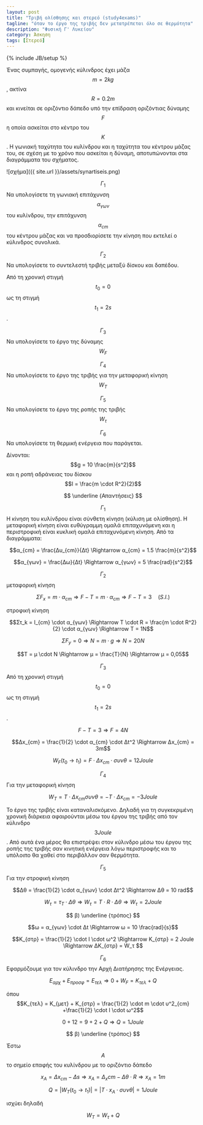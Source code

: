 ```yaml
---
layout: post
title: "Τριβή ολίσθησης και στερεό (study4exams)"
tagline: "όταν το έργο της τριβής δεν μετατρέπεται όλο σε θερμότητα"
description: "Φυσική Γ' Λυκείου"
category: Άσκηση
tags: [Στερεό]
---
```

{% include JB/setup %}

<style type='text/css'>
ol {<!--  w w w.  j  a  v  a  2s.c om-->
font-family: sans-serif;
list-style-type: lower-greek;
}
</style>


Ένας συμπαγής, ομογενής κύλινδρος έχει μάζα $$m = 2 kg$$, ακτίνα $$R = 0.2 m$$ και κινείται
σε οριζόντιο δάπεδο υπό την επίδραση οριζόντιας δύναμης $$F$$ η οποία ασκείται στο κέντρο 
του $$Κ$$. Η γωνιακή ταχύτητα του κυλίνδρου και η ταχύτητα του κέντρου μάζας του, σε
σχέση με το χρόνο που ασκείται η δύναμη, αποτυπώνονται στα διαγράμματα του σχήματος.

![σχήμα]({{ site.url }}/assets/synartiseis.png)


$$Γ_1$$ Να υπολογίσετε τη γωνιακή επιτάχυνση $$α_{γων}$$ του κυλίνδρου, την επιτάχυνση 
$$α_{cm}$$ του κέντρου μάζας και να προσδιορίσετε την κίνηση που εκτελεί ο κύλινδρος συνολικά.

$$Γ_2$$ Να υπολογίσετε το συντελεστή τριβής μεταξύ δίσκου και δαπέδου.

Από τη χρονική στιγμή $$t_0 = 0$$ ως τη στιγμή $$t_1 = 2 s$$.

$$Γ_3$$ Να υπολογίσετε το έργο της δύναμης $$W_F$$

$$Γ_4$$ Να υπολογίσετε το έργο της τριβής για την μεταφορική κίνηση $$W_T$$

$$Γ_5$$ Να υπολογίσετε το έργο της ροπής της τριβής $$W_τ$$

$$Γ_6$$ Να υπολογίσετε τη θερμική ενέργεια που παράγεται.

Δίνονται: $$g = 10 \frac{m}{s^2}$$ και η ροπή αδράνειας του δίσκου $$I = \frac{m \cdot R^2}{2}$$


$$ \underline {Απαντήσεις} $$


$$Γ_1$$ Η κίνηση του κυλίνδρου είναι σύνθετη κίνηση (κύλιση με ολίσθηση). Η μεταφορική 
κίνηση είναι ευθύγραμμη ομαλά επιταχυνόμενη και η περιστροφική είναι κυκλική ομαλά επιταχυνόμενη
κίνηση.
Από τα διαγράμματα: 

$$α_{cm} = \frac{Δυ_{cm}}{Δt} \Rightarrow α_{cm} = 1.5 \frac{m}{s^2}$$

$$α_{γων} = \frac{Δω}{Δt} \Rightarrow α_{γων} = 5 \frac{rad}{s^2}$$



$$Γ_2$$ μεταφορική κίνηση

$$ΣF_x = m \cdot α_{cm} \Rightarrow F - T = m \cdot α_{cm} \Rightarrow F - T = 3 \quad (S.I.)$$

στροφική κίνηση

$$Στ_k = I_{cm} \cdot α_{γων} \Rightarrow T \cdot R = \frac{m \cdot R^2}{2} \cdot α_{γων} \Rightarrow T = 1Ν$$

$$ΣF_y = 0 \Rightarrow N = m \cdot g \Rightarrow N = 20 N$$

$$T = μ \cdot N \Rightarrow μ = \frac{T}{N} \Rightarrow μ = 0,05$$



$$Γ_3$$ Από τη χρονική στιγμή $$t_0 = 0$$ ως τη στιγμή $$t_1 = 2 s$$.

$$ F - T = 3 \Rightarrow F = 4N$$

$$Δx_{cm} = \frac{1}{2} \cdot α_{cm} \cdot Δt^2 \Rightarrow Δx_{cm} = 3m$$

$$W_F(t_0 \rightarrow t_1) = F \cdot Δx_{cm} \cdot συνθ = 12 Joule$$



$$Γ_4$$ Για την μεταφορική κίνηση

$$W_T = T \cdot Δx_{cm} συνθ = - Τ \cdot Δx_{cm} = - 3 Joule$$

To έργο της τριβής είναι καταναλισκόμενο. Δηλαδή για τη συγκεκριμένη χρονική διάρκεια
αφαιρούνται μέσω του έργου της τριβής από τον κύλινδρο $$3 Joule$$. Από αυτά ένα μέρος θα 
επιστρέψει στον κύλινδρο μέσω του έργου της ροπής της τριβής σαν κινητική ενέργεια λόγω περιστροφής
και το υπόλοιπο θα χαθεί στο περιβάλλον σαν θερμότητα.  



$$Γ_5$$ Για την στροφική κίνηση

$$Δθ = \frac{1}{2} \cdot α_{γων} \cdot Δt^2 \Rightarrow Δθ = 10 rad$$

$$W_τ = τ_Τ \cdot Δθ \Rightarrow W_τ = Τ \cdot R \cdot Δθ \Rightarrow W_τ = 2 Joule$$

$$ β) \underline {τρόπος} $$

$$ω = α_{γων} \cdot Δt \Rightarrow ω = 10 \frac{rad}{s}$$

$$Κ_{στρ} = \frac{1}{2} \cdot I \cdot ω^2 \Rightarrow K_{στρ} = 2 Joule \Rightarrow ΔΚ_{στρ} = W_τ $$ 

$$Γ_6$$ Εφαρμόζουμε για τον κύλινδρο την Αρχή Διατήρησης της Ενέργειας.

$$Ε_{αρχ} + Ε_{προσφ} = Ε_{τελ} \Rightarrow 0 + W_F = K_{τελ} + Q$$

όπου $$Κ_{τελ} = Κ_{μετ} + Κ_{στρ} = \frac{1}{2} \cdot m \cdot υ^2_{cm} +\frac{1}{2} \cdot I \cdot ω^2$$ 

$$0+12 = 9+2+Q \Rightarrow Q = 1 Joule$$

$$ β) \underline {τρόπος} $$

Έστω $$Α$$ το σημείο επαφής του κυλίνδρου με το οριζόντιο δάπεδο

$$x_Α = Δx_{cm} - Δs \Rightarrow x_Α = Δ_x{cm} - Δθ \cdot R \Rightarrow x_A = 1m$$

$$Q = |W_T(t_0 \rightarrow t_1)| = |T \cdot x_{A} \cdot συνθ| = 1  Joule$$

ισχύει δηλαδή

$$W_T = W_τ + Q$$